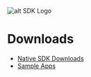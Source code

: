 ![alt SDK Logo](https://d1g04oefhuhm4y.cloudfront.net/media/uploads/sdk_home_title_image_result.png)

# **Downloads**

* [Native SDK Downloads](native/README.md)
* [Sample Apps](../samples)